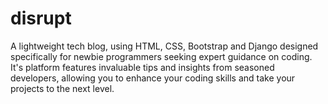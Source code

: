 # disrupt
A lightweight tech blog, using HTML, CSS, Bootstrap and Django designed specifically for newbie programmers seeking expert guidance on coding. 
It's platform features invaluable tips and insights from seasoned developers, allowing you to enhance your 
coding skills and take your projects to the next level. 



